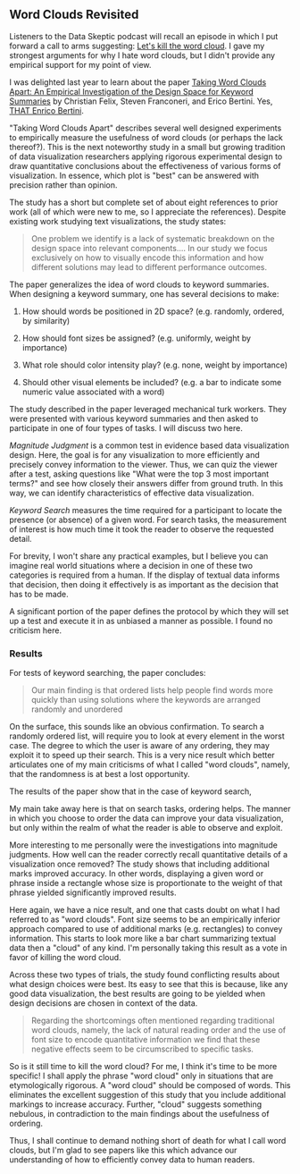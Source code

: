 ## Word Clouds Revisited

Listeners to the Data Skeptic podcast will recall an episode in which I put forward a call to arms suggesting: [Let's kill the word cloud](https://www.dataskeptic.com/blog/episodes/2016/kill-the-word-cloud).  I gave my strongest arguments for why I hate word clouds, but I didn't provide any empirical support for my point of view.

I was delighted last year to learn about the paper [Taking Word Clouds Apart: An Empirical Investigation of the Design Space for Keyword Summaries](https://medium.com/@FILWD/taking-word-clouds-apart-alternative-designs-for-word-clouds-and-some-research-based-guidelines-df91129aa806) by Christian Felix, Steven Franconeri, and Erico Bertini.  Yes, [THAT Enrico Bertini](http://datastori.es/).

"Taking Word Clouds Apart" describes several well designed experiments to empirically measure the usefulness of word clouds (or perhaps the lack thereof?).  This is the next noteworthy study in a small but growing tradition of data visualization researchers applying rigorous experimental design to draw quantitative conclusions about the effectiveness of various forms of visualization.  In essence, which plot is "best" can be answered with precision rather than opinion.

The study has a short but complete set of about eight references to prior work (all of which were new to me, so I appreciate the references).  Despite existing work studying text visualizations, the study states:

> One problem we identify is a lack of systematic breakdown on the design space into relevant components.... In our study we focus exclusively on how to visually encode this information and how different solutions may lead to different performance outcomes.

The paper generalizes the idea of word clouds to keyword summaries.  When designing a keyword summary, one has several decisions to make:

1. How should words be positioned in 2D space? (e.g. randomly, ordered, by similarity)

2. How should font sizes be assigned? (e.g. uniformly, weight by importance)

3. What role should color intensity play? (e.g. none, weight by importance)

4. Should other visual elements be included? (e.g. a bar to indicate some numeric value associated with a word)

The study described in the paper leveraged mechanical turk workers.  They were presented with various keyword summaries and then asked to participate in one of four types of tasks.  I will discuss two here.

*Magnitude Judgment* is a common test in evidence based data visualization design.  Here, the goal is for any visualization to more efficiently and precisely convey information to the viewer.  Thus, we can quiz the viewer after a test, asking questions like "What were the top 3 most important terms?" and see how closely their answers differ from ground truth.  In this way, we can identify characteristics of effective data visualization.

*Keyword Search* measures the time required for a participant to locate the presence (or absence) of a given word.  For search tasks, the measurement of interest is how much time it took the reader to observe the requested detail.

For brevity, I won't share any practical examples, but I believe you can imagine real world situations where a decision in one of these two categories is required from a human.  If the display of textual data informs that decision, then doing it effectively is as important as the decision that has to be made.

A significant portion of the paper defines the protocol by which they will set up a test and execute it in as unbiased a manner as possible.  I found no criticism here.

### Results

For tests of keyword searching, the paper concludes:

> Our main finding is that ordered lists help people find words more quickly than using solutions where the keywords are arranged randomly and unordered

On the surface, this sounds like an obvious confirmation.  To search a randomly ordered list, will require you to look at every element in the worst case.  The degree to which the user is aware of any ordering, they may exploit it to speed up their search.  This is a very nice result which better articulates one of my main criticisms of what I called "word clouds", namely, that the randomness is at best a lost opportunity.

The results of the paper show that in the case of keyword search, 

My main take away here is that on search tasks, ordering helps.  The manner in which you choose to order the data can improve your data visualization, but only within the realm of what the reader is able to observe and exploit.

More interesting to me personally were the investigations into magnitude judgments.  How well can the reader correctly recall quantitative details of a visualization once removed?  The study shows that including additional marks improved accuracy.  In other words, displaying a given word or phrase inside a rectangle whose size is proportionate to the weight of that phrase yielded significantly improved results.

Here again, we have a nice result, and one that casts doubt on what I had referred to as "word clouds".  Font size seems to be an empirically inferior approach compared to use of additional marks (e.g. rectangles) to convey information.  This starts to look more like a bar chart summarizing textual data then a "cloud" of any kind.  I'm personally taking this result as a vote in favor of killing the word cloud.

Across these two types of trials, the study found conflicting results about what design choices were best.  Its easy to see that this is because, like any good data visualization, the best results are going to be yielded when design decisions are chosen in context of the data.

> Regarding the shortcomings often mentioned regarding traditional word clouds, namely, the lack of natural reading order and the use of font size to encode quantitative information we find that these negative effects seem to be circumscribed to specific tasks.

So is it still time to kill the word cloud?  For me, I think it's time to be more specific!  I shall apply the phrase "word cloud" only in situations that are etymologically rigorous.  A "word cloud" should be composed of words.  This eliminates the excellent suggestion of this study that you include additional markings to increase accuracy.  Further, "cloud" suggests something nebulous, in contradiction to the main findings about the usefulness of ordering.

Thus, I shall continue to demand nothing short of death for what I call word clouds, but I'm glad to see papers like this which advance our understanding of how to efficiently convey data to human readers.


